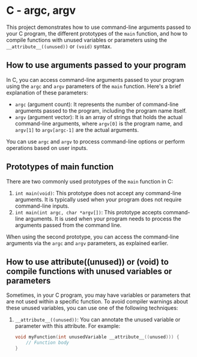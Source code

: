 # C - argc, argv

This project demonstrates how to use command-line arguments passed to your C program, the different prototypes of the `main` function, and how to compile functions with unused variables or parameters using the `__attribute__((unused))` or `(void)` syntax.

## How to use arguments passed to your program

In C, you can access command-line arguments passed to your program using the `argc` and `argv` parameters of the `main` function. Here's a brief explanation of these parameters:

- `argc` (argument count): It represents the number of command-line arguments passed to the program, including the program name itself.
- `argv` (argument vector): It is an array of strings that holds the actual command-line arguments, where `argv[0]` is the program name, and `argv[1]` to `argv[argc-1]` are the actual arguments.

You can use `argc` and `argv` to process command-line options or perform operations based on user inputs.

## Prototypes of main function

There are two commonly used prototypes of the `main` function in C:

1. `int main(void)`: This prototype does not accept any command-line arguments. It is typically used when your program does not require command-line inputs.
2. `int main(int argc, char *argv[])`: This prototype accepts command-line arguments. It is used when your program needs to process the arguments passed from the command line.

When using the second prototype, you can access the command-line arguments via the `argc` and `argv` parameters, as explained earlier.

## How to use __attribute__((unused)) or (void) to compile functions with unused variables or parameters

Sometimes, in your C program, you may have variables or parameters that are not used within a specific function. To avoid compiler warnings about these unused variables, you can use one of the following techniques:

1. `__attribute__((unused))`: You can annotate the unused variable or parameter with this attribute. For example:
   ```c
   void myFunction(int unusedVariable __attribute__((unused))) {
       // Function body
   }

